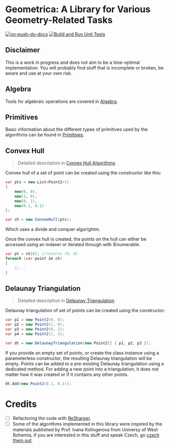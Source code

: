 # Geometrica: A Library for Various Geometry-Related Tasks

[![on-push-do-docs](https://github.com/tvomacka/Geometrica/actions/workflows/on-push-do-docs.yml/badge.svg)](https://github.com/tvomacka/Geometrica/actions/workflows/on-push-do-docs.yml)
[![Build and Run Unit Tests](https://github.com/tvomacka/Geometrica/actions/workflows/build-and-test.yml/badge.svg)](https://github.com/tvomacka/Geometrica/actions/workflows/build-and-test.yml)

## Disclaimer

This is a work in progress and does not aim to be a time-optimal implementation. You will probably find stuff that is incomplete or broken, be aware and use at your own risk.

## Algebra

Tools for algebraic operations are covered in [Algebra](Docs/Algebra.md).

## Primitives

Basic information about the different types of primitives used by the algorithms can be found in [Primitives](Docs/Primitives.md).

## Convex Hull

> Detailed description in [Convex Hull Algorithms](Docs/ConvexHull.md).

Convex hull of a set of point can be created using the constructor like this:

<!-- snippet: CreateConvexHull -->
```cs
var pts = new List<Point2>()
{
    new(0, 0),
    new(1, 0),
    new(0, 1),
    new(0.1, 0.1)
};

var ch = new ConvexHull(pts);
```
<!-- endSnippet -->

Which uses a divide and conquer algorightm.

Once the convex hull is created, the points on the hull can either be accessed using an indexer or iterated through with IEnumerable.
<!-- snippet: AccessingPointsOnCH -->
```cs
var pt = ch[0]; //returns (0, 0)
foreach (var point in ch)
{
    //...
}
```
<!-- endSnippet -->

## Delaunay Triangulation

> Detailed description in [Delaunay Triangulation](Docs/DelaunayTriangulation.md).

Delaunay triangulation of set of points can be created using the constructor:

<!-- snippet: DelaunayTriangulationConstructor -->
```cs
var p1 = new Point2(0, 0);
var p2 = new Point2(1, 0);
var p3 = new Point2(0, 1);
var p4 = new Point2(1, 1);

var dt = new DelaunayTriangulation(new Point2[] { p1, p2, p3 });
```
<!-- endSnippet -->

If you provide an empty set of points, or create the class instance using a parameterless constructor, the resulting Delaunay triangulation will be empty.
Points can be added to a pre-existing Delaunay triangulation using a dedicated method. For adding a new point into a triangulation, it does not matter how it was created or if it contains any other points.

<!-- snippet: DelaunayTriangulationAddPoint -->
```cs
dt.Add(new Point2(0.1, 0.1));
```
<!-- endSnippet -->

# Credits

- [ ] Refactoring the code with [ReSharper](https://jb.gg/OpenSourceSupport).
- [ ] Some of the algorithms implemented in this library were inspired by the materials published by Prof. Ivana Kolingerova from Universy of West Bohemia, if you are interested in this stuff and speak Czech, go [czech them out](http://afrodita.zcu.cz/~kolinger/vyukaZCU.html#VAM).
